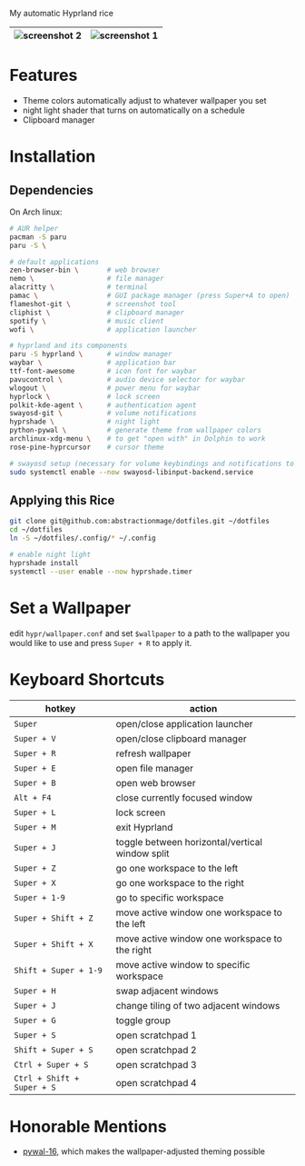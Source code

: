 My automatic Hyprland rice

| ![screenshot 2](previews/forest-house.png) | ![screenshot 1](previews/rwby-screenshot.png) | 
| --- | --- |

# Features
- Theme colors automatically adjust to whatever wallpaper you set
- night light shader that turns on automatically on a schedule
- Clipboard manager

# Installation
## Dependencies
On Arch linux:
```bash
# AUR helper
pacman -S paru          
paru -S \

# default applications
zen-browser-bin \       # web browser
nemo \                  # file manager
alacritty \             # terminal
pamac \                 # GUI package manager (press Super+A to open) 
flameshot-git \         # screenshot tool
cliphist \              # clipboard manager
spotify \               # music client
wofi \                  # application launcher

# hyprland and its components
paru -S hyprland \      # window manager
waybar \                # application bar
ttf-font-awesome        # icon font for waybar
pavucontrol \           # audio device selector for waybar
wlogout \               # power menu for waybar
hyprlock \              # lock screen
polkit-kde-agent \      # authentication agent
swayosd-git \           # volume notifications
hyprshade \             # night light 
python-pywal \          # generate theme from wallpaper colors
archlinux-xdg-menu \    # to get "open with" in Dolphin to work
rose-pine-hyprcursor    # cursor theme

# swayosd setup (necessary for volume keybindings and notifications to work)
sudo systemctl enable --now swayosd-libinput-backend.service
```

## Applying this Rice
```bash
git clone git@github.com:abstractionmage/dotfiles.git ~/dotfiles
cd ~/dotfiles
ln -S ~/dotfiles/.config/* ~/.config

# enable night light
hyprshade install
systemctl --user enable --now hyprshade.timer
```

# Set a Wallpaper
edit `hypr/wallpaper.conf` and set `$wallpaper` to a path to the wallpaper you would like to use and press `Super + R` to apply it.

# Keyboard Shortcuts
| hotkey                        | action |
| ----------------------------- | ------ |
| `Super`                       | open/close application launcher |
| `Super + V`                   | open/close clipboard manager |
| `Super + R`                   | refresh wallpaper |
| `Super + E`                   | open file manager |
| `Super + B`                   | open web browser |
| `Alt + F4`                    | close currently focused window |
| `Super + L`                   | lock screen |
| `Super + M`                   | exit Hyprland |
| `Super + J`                   | toggle between horizontal/vertical window split |
| `Super + Z`                   | go one workspace to the left |
| `Super + X`                   | go one workspace to the right |
| `Super + 1-9`                 | go to specific workspace |
| `Super + Shift + Z`           | move active window one workspace to the left |
| `Super + Shift + X`           | move active window one workspace to the right |
| `Shift + Super + 1-9`         | move active window to specific workspace |
| `Super + H`                   | swap adjacent windows |
| `Super + J`                   | change tiling of two adjacent windows |
| `Super + G`                   | toggle group |
| `Super + S`                   | open scratchpad 1 |
| `Shift + Super + S`           | open scratchpad 2 |
| `Ctrl + Super + S`            | open scratchpad 3 |
| `Ctrl + Shift + Super + S`    | open scratchpad 4 |


# Honorable Mentions
- [pywal-16](https://github.com/eylles/pywal16), which makes the wallpaper-adjusted theming possible